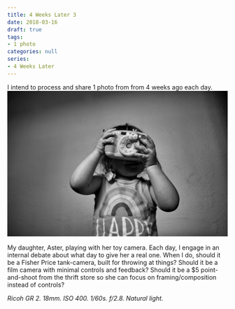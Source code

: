 ```yaml
---
title: 4 Weeks Later 3
date: 2018-03-16
draft: true
tags:
- 1 photo
categories: null
series: 
- 4 Weeks Later
---
```

I intend to process and share 1 photo from from 4 weeks ago each day.
![4 Weeks 3](4weeks3.jpg)

My daughter, Aster, playing with her toy camera. Each day, I engage in an internal debate about what day to give her a real one. When I do, should it be a Fisher Price tank-camera, built for throwing at things? Should it be a film camera with minimal controls and feedback? Should it be a $5 point-and-shoot from the thrift store so she can focus on framing/composition instead of controls?

*Ricoh GR 2. 18mm. ISO 400. 1/60s. f/2.8. Natural light.*

